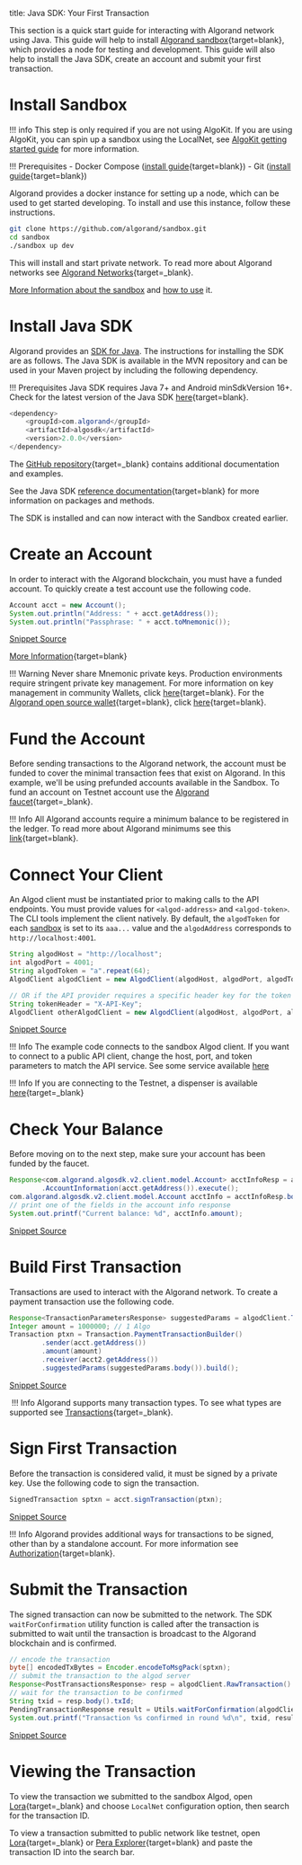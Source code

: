 title: Java SDK: Your First Transaction

This section is a quick start guide for interacting with Algorand network using Java. This guide will help to install [Algorand sandbox](https://github.com/algorand/sandbox){target=blank}, which provides a node for testing and development. This guide will also help to install the Java SDK, create an account and submit your first transaction.

# Install Sandbox

!!! info
    This step is only required if you are not using AlgoKit. If you are using AlgoKit, you can spin up a sandbox using the LocalNet, see [AlgoKit getting started guide](/docs/get-started/algokit/#start-a-localnet) for more information. 

!!! Prerequisites
    - Docker Compose ([install guide](https://docs.docker.com/compose/install/){target=blank})
    - Git ([install guide](https://git-scm.com/book/en/v2/Getting-Started-Installing-Git){target=blank})

Algorand provides a docker instance for setting up a node, which can be used to get started developing. To install and use this instance, follow these instructions.

```bash
git clone https://github.com/algorand/sandbox.git
cd sandbox
./sandbox up dev 
```

This will install and start private network. To read more about Algorand networks see [Algorand Networks](../../get-details/algorand-networks/index.md){target=_blank}. 

[More Information about the sandbox](https://developer.algorand.org/articles/introducing-sandbox-20/) and [how to use](https://developer.algorand.org/tutorials/exploring-the-algorand-sandbox/) it.


# Install Java SDK 
Algorand provides an [SDK for Java](https://github.com/algorand/java-algorand-sdk). The instructions for installing the SDK are as follows. The Java SDK is available in the MVN repository and can be used in your Maven project by including the following dependency.

!!! Prerequisites
    Java SDK requires Java 7+ and Android minSdkVersion 16+. Check for the latest version of the Java SDK [here](https://github.com/algorand/java-algorand-sdk#installation){target=blank}.

```java
<dependency>
    <groupId>com.algorand</groupId>
    <artifactId>algosdk</artifactId>
    <version>2.0.0</version>
</dependency>
```

The [GitHub repository](https://github.com/algorand/js-algorand-sdk){target=_blank} contains additional documentation and examples.

See the Java SDK [reference documentation](https://algorand.github.io/java-algorand-sdk/){target=blank} for more information on packages and methods.

The SDK is installed and can now interact with the Sandbox created earlier.

# Create an Account
In order to interact with the Algorand blockchain, you must have a funded account. To quickly create a test account use the following code.

<!-- ===JAVASDK_ACCOUNT_GENERATE=== -->
```java
Account acct = new Account();
System.out.println("Address: " + acct.getAddress());
System.out.println("Passphrase: " + acct.toMnemonic());
```
[Snippet Source](https://github.com/algorand/java-algorand-sdk/blob/examples/examples/src/main/java/com/algorand/examples/Overview.java#L76-L79)
<!-- ===JAVASDK_ACCOUNT_GENERATE=== -->

[More Information](../../get-details/accounts/create/#standalone){target=blank}

!!! Warning
    Never share Mnemonic private keys. Production environments require stringent private key management. For more information on key management in community Wallets, click [here](../../../../ecosystem-projects/#wallets){target=blank}. For the [Algorand open source wallet](https://developer.algorand.org/articles/algorand-wallet-now-open-source/){target=blank}, click [here](https://github.com/algorand/algorand-wallet){target=blank}.

# Fund the Account
Before sending transactions to the Algorand network, the account must be funded to cover the minimal transaction fees that exist on Algorand. In this example, we'll be using prefunded accounts available in the Sandbox. To fund an account on Testnet account use the [Algorand faucet](https://dispenser.testnet.aws.algodev.network/){target=_blank}. 


!!! Info
    All Algorand accounts require a minimum balance to be registered in the ledger. To read more about Algorand minimums see this [link](../../get-details/accounts/#minimum-balance){target=blank}.


# Connect Your Client
An Algod client must be instantiated prior to making calls to the API endpoints. You must provide values for `<algod-address>` and `<algod-token>`. The CLI tools implement the client natively. By default, the `algodToken` for each [sandbox](https://github.com/algorand/sandbox) is set to its `aaa...` value and the `algodAddress` corresponds to `http://localhost:4001`.


<!-- ===JAVASDK_ALGOD_CREATE_CLIENT=== -->
```java
String algodHost = "http://localhost";
int algodPort = 4001;
String algodToken = "a".repeat(64);
AlgodClient algodClient = new AlgodClient(algodHost, algodPort, algodToken);

// OR if the API provider requires a specific header key for the token
String tokenHeader = "X-API-Key";
AlgodClient otherAlgodClient = new AlgodClient(algodHost, algodPort, algodToken, tokenHeader);
```
[Snippet Source](https://github.com/algorand/java-algorand-sdk/blob/examples/examples/src/main/java/com/algorand/examples/Overview.java#L94-L102)
<!-- ===JAVASDK_ALGOD_CREATE_CLIENT=== -->

!!! Info
    The example code connects to the sandbox Algod client. If you want to connect to a public API client, change the host, port, and token parameters to match the API service. See some service available [here](https://developer.algorand.org/ecosystem-projects/?tags=api-services)

!!! Info
    If you are connecting to the Testnet, a dispenser is available [here](https://dispenser.testnet.aws.algodev.network/){target=_blank}

# Check Your Balance
Before moving on to the next step, make sure your account has been funded by the faucet.

<!-- ===JAVASDK_ALGOD_FETCH_ACCOUNT_INFO=== -->
```java
Response<com.algorand.algosdk.v2.client.model.Account> acctInfoResp = algodClient
        .AccountInformation(acct.getAddress()).execute();
com.algorand.algosdk.v2.client.model.Account acctInfo = acctInfoResp.body();
// print one of the fields in the account info response
System.out.printf("Current balance: %d", acctInfo.amount);
```
[Snippet Source](https://github.com/algorand/java-algorand-sdk/blob/examples/examples/src/main/java/com/algorand/examples/Overview.java#L84-L89)
<!-- ===JAVASDK_ALGOD_FETCH_ACCOUNT_INFO=== -->


# Build First Transaction
Transactions are used to interact with the Algorand network. To create a payment transaction use the following code.
​
<!-- ===JAVASDK_TRANSACTION_PAYMENT_CREATE=== -->
```java
Response<TransactionParametersResponse> suggestedParams = algodClient.TransactionParams().execute();
Integer amount = 1000000; // 1 Algo
Transaction ptxn = Transaction.PaymentTransactionBuilder()
        .sender(acct.getAddress())
        .amount(amount)
        .receiver(acct2.getAddress())
        .suggestedParams(suggestedParams.body()).build();
```
[Snippet Source](https://github.com/algorand/java-algorand-sdk/blob/examples/examples/src/main/java/com/algorand/examples/Overview.java#L25-L32)
<!-- ===JAVASDK_TRANSACTION_PAYMENT_CREATE=== -->
​
!!! Info
    Algorand supports many transaction types. To see what types are supported see [Transactions](../../get-details/transactions/index.md#transaction-types){target=_blank}. 

# Sign First Transaction
Before the transaction is considered valid, it must be signed by a private key. Use the following code to sign the transaction.

<!-- ===JAVASDK_TRANSACTION_PAYMENT_SIGN=== -->
```java
SignedTransaction sptxn = acct.signTransaction(ptxn);
```
[Snippet Source](https://github.com/algorand/java-algorand-sdk/blob/examples/examples/src/main/java/com/algorand/examples/Overview.java#L35-L36)
<!-- ===JAVASDK_TRANSACTION_PAYMENT_SIGN=== -->

!!! Info
    Algorand provides additional ways for transactions to be signed, other than by a standalone account. For more information see [Authorization](../../get-details/transactions/signatures){target=blank}.

# Submit the Transaction
The signed transaction can now be submitted to the network. The SDK `waitForConfirmation` utility function is called after the transaction is submitted to wait until the transaction is broadcast to the Algorand blockchain and is confirmed. 

<!-- ===JAVASDK_TRANSACTION_PAYMENT_SUBMIT=== -->
```java
// encode the transaction
byte[] encodedTxBytes = Encoder.encodeToMsgPack(sptxn);
// submit the transaction to the algod server
Response<PostTransactionsResponse> resp = algodClient.RawTransaction().rawtxn(encodedTxBytes).execute();
// wait for the transaction to be confirmed
String txid = resp.body().txId;
PendingTransactionResponse result = Utils.waitForConfirmation(algodClient, txid, 4);
System.out.printf("Transaction %s confirmed in round %d\n", txid, result.confirmedRound);
```
[Snippet Source](https://github.com/algorand/java-algorand-sdk/blob/examples/examples/src/main/java/com/algorand/examples/Overview.java#L39-L47)
<!-- ===JAVASDK_TRANSACTION_PAYMENT_SUBMIT=== -->

# Viewing the Transaction

To view the transaction we submitted to the sandbox Algod, open [Lora](https://lora.algokit.io/localnet){target=_blank} and choose `LocalNet` configuration option, then search for the transaction ID. 

To view a transaction submitted to public network like testnet, open [Lora](https://lora.algokit.io/testnet){target=_blank} or [Pera Explorer](https://testnet.explorer.perawallet.app/){target=blank} and paste the transaction ID into the search bar.
